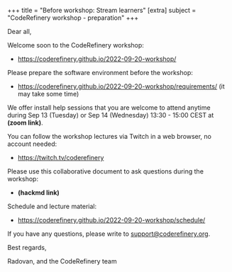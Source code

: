+++
title = "Before workshop: Stream learners"
[extra]
subject = "CodeRefinery workshop - preparation"
+++

Dear all,

Welcome soon to the CodeRefinery workshop:
- https://coderefinery.github.io/2022-09-20-workshop/

Please prepare the software environment before the workshop:
- https://coderefinery.github.io/2022-09-20-workshop/requirements/ (it may take some time)

We offer install help sessions that you are welcome to attend anytime during Sep 13 (Tuesday) or Sep 14 (Wednesday) 13:30 - 15:00 CEST at **(zoom link)**.

You can follow the workshop lectures via Twitch in a web browser, no account needed:
- https://twitch.tv/coderefinery

Please use this collaborative document to ask questions during the workshop:
- **(hackmd link)**

Schedule and lecture material:
- https://coderefinery.github.io/2022-09-20-workshop/schedule/

If you have any questions, please write to support@coderefinery.org.

Best regards,

Radovan, and the CodeRefinery team
